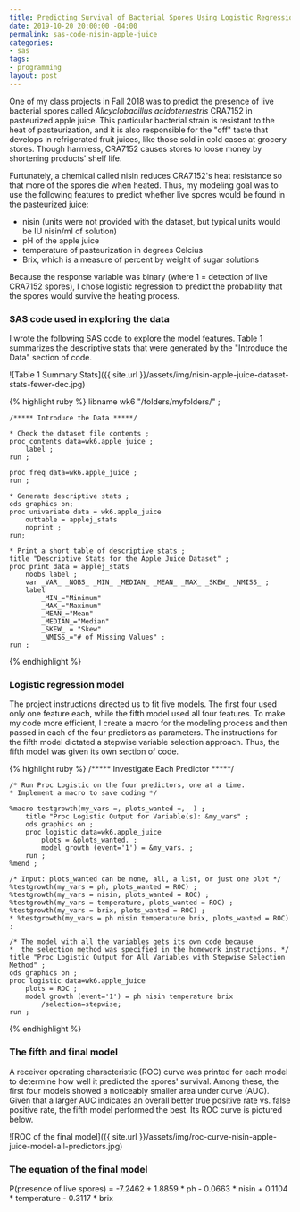 ```yaml
---
title: Predicting Survival of Bacterial Spores Using Logistic Regression in SAS
date: 2019-10-20 20:00:00 -04:00
permalink: sas-code-nisin-apple-juice
categories:
- sas
tags:
- programming
layout: post
---
```


One of my class projects in Fall 2018 was to predict the presence of live bacterial spores called  <i>Alicyclobacillus acidoterrestris</i> CRA7152 in pasteurized apple juice. This particular bacterial strain is resistant to the heat of pasteurization, and it is also responsible for the "off" taste that develops in refrigerated fruit juices, like those sold in cold cases at grocery stores. Though harmless, CRA7152 causes stores to loose money by shortening products' shelf life. 

Furtunately, a chemical called nisin reduces CRA7152's heat resistance so that more of the spores die when heated. Thus, my modeling goal was to use the following features to predict whether live spores would be found in the pasteurized juice:
<ul>
	<li>nisin (units were not provided with the dataset, but typical units would be IU nisin/ml of solution)</li>
	<li>pH of the apple juice</li>
	<li>temperature of pasteurization in degrees Celcius</li>
	<li>Brix, which is a measure of percent by weight of sugar solutions</li>
</ul>

Because the response variable was binary (where 1 = detection of live CRA7152 spores), I chose logistic regression to predict the probability that the spores would survive the heating process. 

### SAS code used in exploring the data
I wrote the following SAS code to explore the model features. Table 1 summarizes the descriptive stats that were generated by the "Introduce the Data" section of code. 

 ![Table 1 Summary Stats]({{ site.url }}/assets/img/nisin-apple-juice-dataset-stats-fewer-dec.jpg)

{% highlight ruby %}
	libname wk6 "/folders/myfolders/" ;

	/***** Introduce the Data *****/

	* Check the dataset file contents ;
	proc contents data=wk6.apple_juice ;
		label ;
	run ;

	proc freq data=wk6.apple_juice ;
	run ;

	* Generate descriptive stats ;
	ods graphics on;
	proc univariate data = wk6.apple_juice 
		outtable = applej_stats  
		noprint	;
	run;

	* Print a short table of descriptive stats ;
	title "Descriptive Stats for the Apple Juice Dataset" ;
	proc print data = applej_stats
		noobs label ;
		var _VAR_ _NOBS_ _MIN_ _MEDIAN_ _MEAN_ _MAX_ _SKEW_ _NMISS_ ;
		label 
			_MIN_="Minimum" 
			_MAX_="Maximum" 
			_MEAN_="Mean" 
			_MEDIAN_="Median" 
			_SKEW_ = "Skew"
			_NMISS_="# of Missing Values" ;
	run ;
	
{% endhighlight %}

### Logistic regression model
The project instructions directed us to fit five models. The first four used only one feature each, while the fifth model used all four features. To make my code more efficient, I create a macro for the modeling process and then passed in each of the four predictors as parameters. The instructions for the fifth model dictated a stepwise variable selection approach. Thus, the fifth model was given its own section of code. 

{% highlight ruby %}
	/***** Investigate Each Predictor *****/

	/* Run Proc Logistic on the four predictors, one at a time. 
	* Implement a macro to save coding */

	%macro testgrowth(my_vars =, plots_wanted =,  ) ;
		title "Proc Logistic Output for Variable(s): &my_vars" ;
		ods graphics on ;
		proc logistic data=wk6.apple_juice
			plots = &plots_wanted. ;
			model growth (event='1') = &my_vars. ;
		run ;
	%mend ;

	/* Input: plots_wanted can be none, all, a list, or just one plot */
	%testgrowth(my_vars = ph, plots_wanted = ROC) ;
	%testgrowth(my_vars = nisin, plots_wanted = ROC) ;
	%testgrowth(my_vars = temperature, plots_wanted = ROC) ;
	%testgrowth(my_vars = brix, plots_wanted = ROC) ;
	* %testgrowth(my_vars = ph nisin temperature brix, plots_wanted = ROC) ;

	/* The model with all the variables gets its own code because 
	*  the selection method was specified in the homework instructions. */
	title "Proc Logistic Output for All Variables with Stepwise Selection Method" ;
	ods graphics on ;
	proc logistic data=wk6.apple_juice
		plots = ROC ;
		model growth (event='1') = ph nisin temperature brix
			/selection=stepwise;
	run ;
	
{% endhighlight %}

### The fifth and final model
A receiver operating characteristic (ROC) curve was printed for each model to determine how well it predicted the spores' survival. Among these, the first four models showed a noticeably smaller area under curve (AUC). Given that a larger AUC indicates an overall better true positive rate vs. false positive rate, the fifth model performed the best. Its ROC curve is pictured below.

![ROC of the final model]({{ site.url }}/assets/img/roc-curve-nisin-apple-juice-model-all-predictors.jpg)

### The equation of the final model
P(presence of live spores) = -7.2462 + 1.8859 * ph - 0.0663 * nisin + 0.1104 * temperature - 0.3117 * brix

